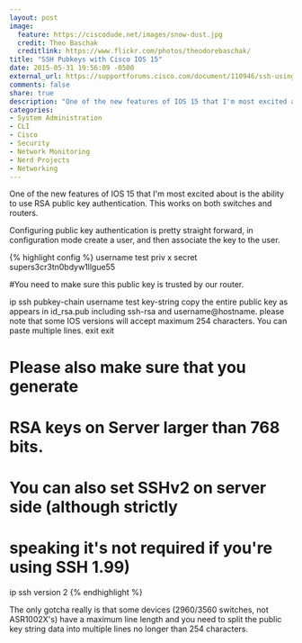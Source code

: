 ```yaml
---
layout: post
image:
  feature: https://ciscodude.net/images/snow-dust.jpg
  credit: Theo Baschak
  creditlink: https://www.flickr.com/photos/theodorebaschak/
title: "SSH Pubkeys with Cisco IOS 15"
date: 2015-05-31 19:56:09 -0500
external_url: https://supportforums.cisco.com/document/110946/ssh-using-public-key-authentication-ios-and-big-outputs
comments: false
share: true
description: "One of the new features of IOS 15 that I'm most excited about is the ability to use RSA public key authentication. This works on both switches and routers."
categories: 
- System Administration
- CLI
- Cisco
- Security
- Network Monitoring
- Nerd Projects
- Networking
---
```

One of the new features of IOS 15 that I'm most excited about is the ability to use RSA public key authentication. This works on both switches and routers. 

Configuring public key authentication is pretty straight forward, in configuration mode create a user, and then associate the key to the user.

{% highlight config %}
username test priv x secret supers3cr3tn0bdyw1llgue55
 
#You need to make sure this public key is trusted by our router.

ip ssh pubkey-chain
  username test
    key-string
      copy the entire public key as appears in id_rsa.pub 
      including ssh-rsa and username@hostname.
      please note that some IOS versions will accept 
      maximum 254 characters. You can paste multiple lines.
    exit
  exit
# Please also make sure that you generate 
# RSA keys on Server larger than 768 bits.
# You can also set SSHv2 on server side (although strictly 
# speaking it's not required if you're using SSH 1.99)
ip ssh version 2
{% endhighlight %}

The only gotcha really is that some devices (2960/3560 switches, not ASR1002X's) have a maximum line length and you need to split the public key string data into multiple lines no longer than 254 characters.

